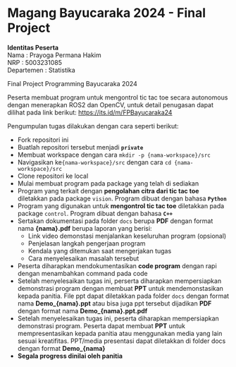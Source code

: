 
# Magang Bayucaraka 2024 - Final Project

**Identitas Peserta**\
Nama    : Prayoga Permana Hakim\
NRP     : 5003231085\
Departemen  : Statistika

Final Project Programming Bayucaraka 2024

Peserta membuat program untuk mengontrol tic tac toe secara autonomous dengan menerapkan ROS2 dan OpenCV, untuk detail penugasan dapat dilihat pada link berikut:
https://its.id/m/FPBayucaraka24

Pengumpulan tugas dilakukan dengan cara seperti berikut:

- Fork repositori ini
- Buatlah repositori tersebut menjadi **`private`**
- Membuat workspace dengan cara ```mkdir -p {nama-workspace}/src```
- Navigasikan ke```{nama-workspace}/src``` dengan cara ```cd {nama-workspace}/src```
- Clone repositori ke local
- Mulai membuat program pada package yang telah di sediakan
- Program yang terkait dengan **pengolahan citra dari tic tac toe** diletakkan pada package `vision`. Program dibuat dengan bahasa **`Python`**
- Program yang digunakan untuk **mengontrol tic tac toe** diletakkan pada package `control`. Program dibuat dengan bahasa **`C++`**
- Sertakan dokumentasi pada folder `docs` berupa **PDF** dengan format nama **{nama}.pdf** berupa laporan yang berisi:
  - Link video demonstasi menjalankan keseluruhan program (opsional)
  - Penjelasan langkah pengerjaan program
  - Kendala yang ditemukan saat mengerjakan tugas
  - Cara menyelesaikan masalah tersebut
- Peserta diharapkan mendokumentasikan **code program** dengan rapi dengan menambahkan command pada code
- Setelah menyelesaikan tugas ini, perserta diharapkan mempersiapkan demonstrasi program dengan membuat **PPT** untuk mendemonstasikan kepada panitia. File ppt dapat diletakkan pada folder `docs` dengan format nama **Demo_{nama}.ppt** atau bisa juga ppt tersebut dijadikan **PDF** dengan format nama **Demo_{nama}.ppt.pdf**
- Setelah menyelesaikan tugas ini, peserta diharapkan mempersiapkan demonstrasi program. Peserta dapat membuat **PPT** untuk mempresentasikan kepada panitia atau menggunakan media yang lain sesuai kreatifitas. PPT/media presentasi dapat diletakkan di folder docs dengan format **Demo_{nama}**
- **Segala progress dinilai oleh panitia**
